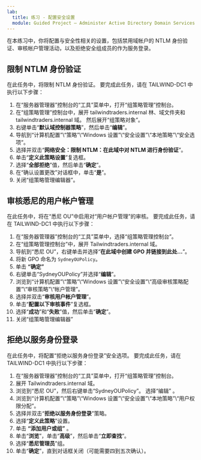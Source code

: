 ```yaml
---
lab:
  title: 练习 - 配置安全设置
  module: Guided Project – Administer Active Directory Domain Services
---
```

在本练习中，你将配置与安全性相关的设置，包括禁用域帐户的 NTLM 身份验证、审核帐户管理活动，以及拒绝安全组成员的作为服务登录。

## 限制 NTLM 身份验证

在此任务中，将限制 NTLM 身份验证。 要完成此任务，请在 TAILWIND-DC1 中执行以下步骤：

1.  在“服务器管理器”控制台的“工具”菜单中，打开“组策略管理”控制台。
2.  在“组策略管理”控制台中，展开 tailwindtraders.internal 林、域文件夹和 tailwindtraders.internal 域。 然后展开“组策略对象”。
3.  右键单击“**默认域控制器策略**”，然后单击“**编辑**”。
4.  导航到“计算机配置”\\“策略”\\“Windows 设置”\\“安全设置”\\“本地策略”\\“安全选项”。
5.  选择并双击“**网络安全：限制 NTLM：在此域中对 NTLM 进行身份验证**”。
6.  单击“**定义此策略设置**”复选框。
7.  选择“**全部拒绝**”值，然后单击“**确定**”。
8.  在“确认设置更改”对话框中，单击“**是**”。
9.  关闭“组策略管理编辑器”。

## 审核悉尼的用户帐户管理

在此任务中，将在“悉尼 OU”中启用对“用户帐户管理”的审核。 要完成此任务，请在 TAILWIND-DC1 中执行以下步骤：

1.  在“服务器管理器”控制台的“工具”菜单中，选择“组策略管理控制台”。
2.  在“组策略管理控制台”中，展开 Tailwindtraders.internal 域。
3.  导航到“悉尼 OU”，右键单击并选择“**在此域中创建 GPO 并链接到此处...**”。
4.  将新 GPO 命名为 `SydneyOUPolicy`。
5.  单击 **“确定”**
6.  右键单击“SydneyOUPolicy”并选择“**编辑**”。
7.  浏览到“计算机配置”\\“策略”\\“Windows 设置”\\“安全设置”\\“高级审核策略配置”\\“审核策略”\\“帐户管理”。
8.  选择并双击“**审核用户帐户管理**”。
9.  单击“**配置以下审核事件**”复选框。
10.  选择“**成功**”和“**失败**”值，然后单击“**确定**”。
11.  关闭“组策略管理编辑器”

## 拒绝以服务身份登录

在此任务中，将配置“拒绝以服务身份登录”安全选项。 要完成此任务，请在 TAILWIND-DC1 中执行以下步骤：

1.  在“服务器管理器”控制台的“工具”菜单中，打开“组策略管理”控制台。
2.  展开 Tailwindtraders.internal 域。
3.  浏览到“悉尼 OU”，然后右键单击“SydneyOUPolicy”。 选择“编辑”  。
4.  浏览到“计算机配置”\\“策略”\\“Windows 设置”\\“安全设置”\\“本地策略”\\“用户权限分配”。
5.  选择并双击“**拒绝以服务身份登录**”策略。
6.  选择“**定义此策略**”设置。
7.  单击 **“添加用户或组”** 。
8.  单击“**浏览**”，单击“**高级**”，然后单击“**立即查找**”。
9.  选择“**悉尼管理员**”组。
10. 单击“**确定**”，直到对话框关闭（可能需要四到五次确认）。
